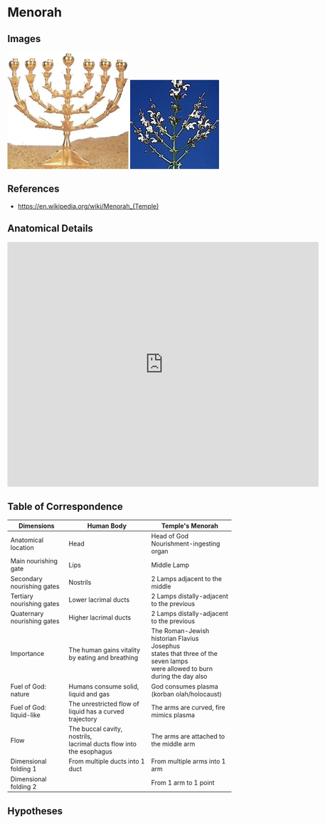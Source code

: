 # Menorah

## Images

![Temple's Menorah](../../images/menorah.jpeg)
![Salvia Hierosolymitana](../../images/salvia.jpeg)


## References
+ https://en.wikipedia.org/wiki/Menorah_(Temple)


## Anatomical Details

<iframe
  id="embedded-human"
  frameBorder="0"
  width="700"
  height="550"
  allowFullScreen="true"
  src="https://human.biodigital.com/viewer/?be=3X5n&ui-info=true&ui-search=true&ui-reset=true&ui-fullscreen=true&ui-nav=true&ui-tools=true&ui-help=true&ui-chapter-list=false&ui-label-list=true&ui-anatomy-descriptions=false&ui-tutorial=false&disable-scroll=false&camera=-2.287,166.999,-31.862,-1.436,159.779,2.606,0.007,0.958,0.287&uaid=5eB51">
</iframe>

## Table of Correspondence

|  **Dimensions** | **Human Body** | **Temple's Menorah** |
| --- | --- | --- |
|  Anatomical location | Head | Head of God <br>Nourishment-ingesting organ |
|  Main nourishing gate | Lips | Middle Lamp |
|  Secondary nourishing gates | Nostrils | 2 Lamps adjacent to the middle |
|  Tertiary nourishing gates | Lower lacrimal ducts | 2 Lamps distally-adjacent to the previous |
|  Quaternary nourishing gates | Higher lacrimal ducts | 2 Lamps distally-adjacent to the previous |
|  Importance | The human gains vitality by eating and breathing | The Roman-Jewish historian Flavius Josephus<br> states that three of the seven lamps<br> were allowed to burn during the day also |
|  Fuel of God: nature | Humans consume solid, liquid and gas | God consumes plasma (korban olah/holocaust) |
|  Fuel of God: liquid-like | The unrestricted flow of liquid has a curved trajectory | The arms are curved, fire mimics plasma |
|  Flow | The buccal cavity, nostrils, <br>lacrimal ducts flow into the esophagus | The arms are attached to the middle arm |
|  Dimensional folding 1 | From multiple ducts into 1 duct | From multiple arms into 1 arm |
|  Dimensional folding 2 |  | From 1 arm to 1 point |


## Hypotheses
